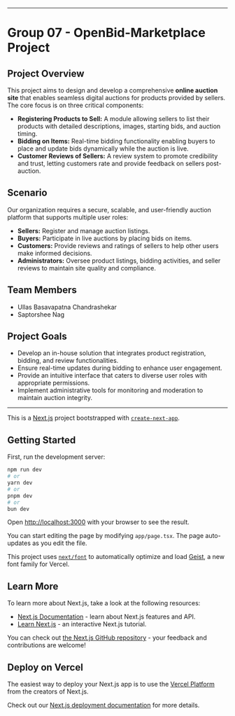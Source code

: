 

***

# Group 07 - OpenBid-Marketplace Project

## Project Overview  
This project aims to design and develop a comprehensive **online auction site** that enables seamless digital auctions for products provided by sellers. The core focus is on three critical components:

- **Registering Products to Sell:** A module allowing sellers to list their products with detailed descriptions, images, starting bids, and auction timing.  
- **Bidding on Items:** Real-time bidding functionality enabling buyers to place and update bids dynamically while the auction is live.  
- **Customer Reviews of Sellers:** A review system to promote credibility and trust, letting customers rate and provide feedback on sellers post-auction.

## Scenario  
Our organization requires a secure, scalable, and user-friendly auction platform that supports multiple user roles:  

- **Sellers:** Register and manage auction listings.  
- **Buyers:** Participate in live auctions by placing bids on items.  
- **Customers:** Provide reviews and ratings of sellers to help other users make informed decisions.  
- **Administrators:** Oversee product listings, bidding activities, and seller reviews to maintain site quality and compliance.

## Team Members  
- Ullas Basavapatna Chandrashekar  
- Saptorshee Nag

## Project Goals  
- Develop an in-house solution that integrates product registration, bidding, and review functionalities.  
- Ensure real-time updates during bidding to enhance user engagement.  
- Provide an intuitive interface that caters to diverse user roles with appropriate permissions.  
- Implement administrative tools for monitoring and moderation to maintain auction integrity.

***



This is a [Next.js](https://nextjs.org) project bootstrapped with [`create-next-app`](https://nextjs.org/docs/app/api-reference/cli/create-next-app).

## Getting Started

First, run the development server:

```bash
npm run dev
# or
yarn dev
# or
pnpm dev
# or
bun dev
```

Open [http://localhost:3000](http://localhost:3000) with your browser to see the result.

You can start editing the page by modifying `app/page.tsx`. The page auto-updates as you edit the file.

This project uses [`next/font`](https://nextjs.org/docs/app/building-your-application/optimizing/fonts) to automatically optimize and load [Geist](https://vercel.com/font), a new font family for Vercel.

## Learn More

To learn more about Next.js, take a look at the following resources:

- [Next.js Documentation](https://nextjs.org/docs) - learn about Next.js features and API.
- [Learn Next.js](https://nextjs.org/learn) - an interactive Next.js tutorial.

You can check out [the Next.js GitHub repository](https://github.com/vercel/next.js) - your feedback and contributions are welcome!

## Deploy on Vercel

The easiest way to deploy your Next.js app is to use the [Vercel Platform](https://vercel.com/new?utm_medium=default-template&filter=next.js&utm_source=create-next-app&utm_campaign=create-next-app-readme) from the creators of Next.js.

Check out our [Next.js deployment documentation](https://nextjs.org/docs/app/building-your-application/deploying) for more details.
